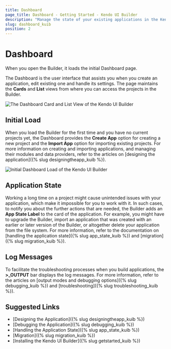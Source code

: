 ```yaml
---
title: Dashboard
page_title: Dashboard - Getting Started - Kendo UI Builder
description: "Manage the state of your existing applications in the Kendo UI Designer by using the options of its Dashboard."
slug: dashboard_kuib
position: 2
---
```


# Dashboard

When you open the Builder, it loads the initial Dashboard page.

The Dashboard is the user interface that assists you when you create an application, edit existing one and handle its settings. The page maintains the **Cards** and **List** views from where you can access the projects in the Builder.

<img src="../../images/kuib-dashboard-list-cards-view.png" class="img-responsive" alt="The Dashboard Card and List View of the Kendo UI Builder"/>

## Initial Load

When you load the Builder for the first time and you have no current projects yet, the Dashboard provides the **Create App** option for creating a new project and the **Import App** option for importing existing projects. For more information on creating and importing applications, and managing their modules and data providers, refer to the articles on [designing the application]({% slug designingtheapp_kuib %}).

<img src="../../images/kuib-dashboard-initial-load.png" class="img-responsive" alt="Initial Dashboard Load of the Kendo UI Builder"/>

## Application State

Working a long time on a project might cause unintended issues with your application, which make it impossible for you to work with it. In such cases, to notify you about the further actions that are needed, the Builder adds an **App State Label** to the card of the application. For example, you might have to upgrade the Builder, import an application that was created with an earlier or later version of the Builder, or altogether delete your application from the file system. For more information, refer to the documentation on [handling the application state]({% slug app_state_kuib %}) and [migration]({% slug migration_kuib %}).

## Log Messages

To facilitate the troubleshooting processes when you build applications, the **>_OUTPUT** bar displays the log messages. For more information, refer to the articles on [output modes and debugging options]({% slug debugging_kuib %}) and [troubleshooting]({% slug troubleshooting_kuib %}).

## Suggested Links

* [Designing the Application]({% slug designingtheapp_kuib %})
* [Debugging the Application]({% slug debugging_kuib %})
* [Handling the Application State]({% slug app_state_kuib %})
* [Migration]({% slug migration_kuib %})
* [Installing the Kendo UI Builder]({% slug getstarted_kuib %})
